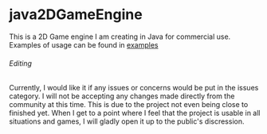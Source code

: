 # java2DGameEngine
This is a 2D Game engine I am creating in Java for commercial use.
Examples of usage can be found in [examples](src/examples/)
###### Editing
Currently, I would like it if any issues or concerns would be put in the issues category. I will not be accepting any changes made directly from the community at this time. This is due to the project not even being close to finished yet. When I get to a point where I feel that the project is usable in all situations and games, I will gladly open it up to the public's discression.
